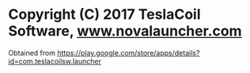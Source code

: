 # Copyright (C) 2017 TeslaCoil Software, www.novalauncher.com

Obtained from https://play.google.com/store/apps/details?id=com.teslacoilsw.launcher
